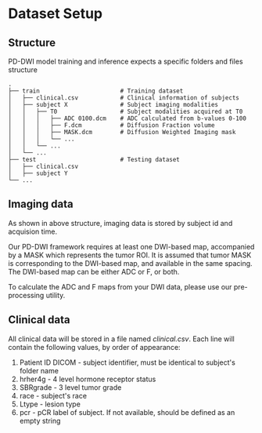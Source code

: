 # Dataset Setup

## Structure

PD-DWI model training and inference expects a specific folders and files structure

    .
    ├── train                       # Training dataset 
    │   ├── clinical.csv            # Clinical information of subjects
    │   ├── subject X               # Subject imaging modalities
    │   │   ├── T0                  # Subject modalities acquired at T0 
    │   │   │   ├── ADC 0100.dcm    # ADC calculated from b-values 0-100
    │   │   │   ├── F.dcm           # Diffusion Fraction volume
    │   │   │   ├── MASK.dcm        # Diffusion Weighted Imaging mask
    │   │   │   └── ...
    │   │   └── ...
    │   └── ...
    ├── test                        # Testing dataset
    │   ├── clinical.csv            
    │   ├── subject Y               
    └── ...

## Imaging data

As shown in above structure, imaging data is stored by subject id and acquision time.

Our PD-DWI framework requires at least one DWI-based map, accompanied by a MASK which represents the tumor ROI.
It is assumed that tumor MASK is corresponding to the DWI-based map, and available in the same spacing.
The DWI-based map can be either ADC or F, or both. 

To calculate the ADC and F maps from your DWI data, please use our pre-processing utility. 

## Clinical data

All clinical data will be stored in a file named _clinical.csv_. 
Each line will contain the following values, by order of appearance: 
1. Patient ID DICOM - subject identifier, must be identical to subject's folder name
2. hrher4g - 4 level hormone receptor status
3. SBRgrade - 3 level tumor grade 
4. race - subject's race
5. Ltype - lesion type
6. pcr - pCR label of subject. If not available, should be defined as an empty string